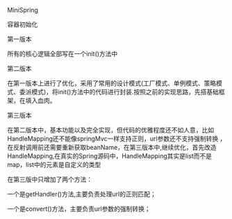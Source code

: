 MiniSpring

容器初始化

第一版本

所有的核心逻辑全部写在一个init()方法中

第二版本

在第一版本上进行了优化，采用了常用的设计模式(工厂模式、单例模式、策略模式、委派模式)，将init()方法中的代码进行封装.按照之前的实现思路，先搭基础框架，在填入血肉。

第三版本

在第二版本中，基本功能以及完全实现，但代码的优雅程度还不如人意，比如HandleMapping还不能像springMvc一样支持正则，url参数还不支持强制转换
，在反射调用前还需要重新获取beanName，在第三版本中,继续优化，首先改造HandleMapping,在真实的Spring源码中，HandleMapping其实是list而不是
map，list中的元素是自定义的类型

在第三版中只增加了两个方法：

一个是getHandler()方法,主要负责处理url的正则匹配；

一个是convert()方法，主要负责url参数的强制转换；
